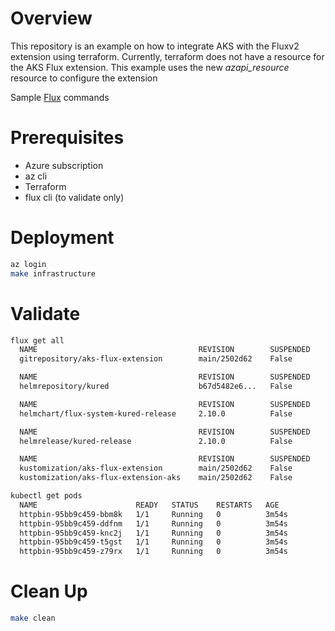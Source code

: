 # Overview

This repository is an example on how to integrate AKS with the Fluxv2 extension using terraform.  Currently, terraform does not have a resource for the AKS Flux extension.  This example uses the new _azapi_resource_ resource to configure the extension

Sample [Flux](./Flux.md) commands 

# Prerequisites
* Azure subscription
* az cli
* Terraform 
* flux cli (to validate only)

# Deployment 
```bash
az login 
make infrastructure 
```

# Validate 
```bash
flux get all
  NAME                                    REVISION        SUSPENDED       READY   MESSAGE
  gitrepository/aks-flux-extension        main/2502d62    False           True    stored artifact for revision 'main/2502d6245af334ecda8775dae0dc6258a4a24a10'

  NAME                                    REVISION        SUSPENDED       READY   MESSAGE
  helmrepository/kured                    b67d5482e6...   False           True    stored artifact for revision 

  NAME                                    REVISION        SUSPENDED       READY   MESSAGE
  helmchart/flux-system-kured-release     2.10.0          False           True    pulled 'kured' chart with version '2.10.0'

  NAME                                    REVISION        SUSPENDED       READY   MESSAGE
  helmrelease/kured-release               2.10.0          False           True    Release reconciliation succeeded

  NAME                                    REVISION        SUSPENDED       READY   MESSAGE
  kustomization/aks-flux-extension        main/2502d62    False           True    Applied revision: main/2502d62
  kustomization/aks-flux-extension-aks    main/2502d62    False           True    Applied revision: main/2502d62

kubectl get pods
  NAME                      READY   STATUS    RESTARTS   AGE
  httpbin-95bb9c459-bbm8k   1/1     Running   0          3m54s
  httpbin-95bb9c459-ddfnm   1/1     Running   0          3m54s
  httpbin-95bb9c459-knc2j   1/1     Running   0          3m54s
  httpbin-95bb9c459-t5gst   1/1     Running   0          3m54s
  httpbin-95bb9c459-z79rx   1/1     Running   0          3m54s
```

# Clean Up
```bash
make clean
```

